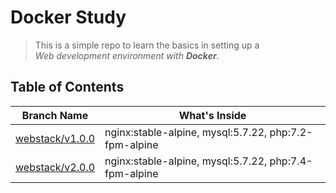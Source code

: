 # Docker Study
> This is a simple repo to learn the basics in setting up a  
> *Web development environment with __Docker__*.
 
## Table of Contents
| Branch Name  | What's Inside |
| ------------- | ------------- |
| [webstack/v1.0.0](https://github.com/nspalo/docker-study/tree/webstack/v1.0.0) | nginx:stable-alpine, mysql:5.7.22, php:7.2-fpm-alpine |
| [webstack/v2.0.0](https://github.com/nspalo/docker-study/tree/webstack/v2.0.0) | nginx:stable-alpine, mysql:5.7.22, php:7.4-fpm-alpine |